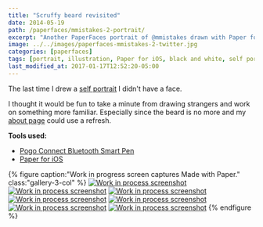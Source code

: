 ```yaml
---
title: "Scruffy beard revisited"
date: 2014-05-19
path: /paperfaces/mmistakes-2-portrait/
excerpt: "Another PaperFaces portrait of @mmistakes drawn with Paper for iOS on an iPad."
image: ../../images/paperfaces-mmistakes-2-twitter.jpg
categories: [paperfaces]
tags: [portrait, illustration, Paper for iOS, black and white, self portrait]
last_modified_at: 2017-01-17T12:52:20-05:00
---
```


The last time I drew a [self portrait](/paperfaces/michael-rose-beard-portrait/) I didn't have a face.

I thought it would be fun to take a minute from drawing strangers and work on something more familiar. Especially since the beard is no more and my [about page](/about/) could use a refresh.

**Tools used:**

- [Pogo Connect Bluetooth Smart Pen](https://www.amazon.com/gp/product/B009K448L4/ref=as_li_ss_tl?ie=UTF8&camp=1789&creative=390957&creativeASIN=B009K448L4&linkCode=as2&tag=mademist-20)
- [Paper for iOS](https://paper.bywetransfer.com/)

{% figure caption:"Work in progress screen captures Made with Paper." class:"gallery-3-col" %}
[![Work in process screenshot](../../images/paperfaces-mmistakes-2-process-1-600.jpg)](../../images/paperfaces-mmistakes-2-process-1-lg.jpg) [![Work in process screenshot](../../images/paperfaces-mmistakes-2-process-2-600.jpg)](../../images/paperfaces-mmistakes-2-process-2-lg.jpg) [![Work in process screenshot](../../images/paperfaces-mmistakes-2-process-3-600.jpg)](../../images/paperfaces-mmistakes-2-process-3-lg.jpg) [![Work in process screenshot](../../images/paperfaces-mmistakes-2-process-4-600.jpg)](../../images/paperfaces-mmistakes-2-process-4-lg.jpg) [![Work in process screenshot](../../images/paperfaces-mmistakes-2-process-5-600.jpg)](../../images/paperfaces-mmistakes-2-process-5-lg.jpg) [![Work in process screenshot](../../images/paperfaces-mmistakes-2-process-6-600.jpg)](../../images/paperfaces-mmistakes-2-process-6-lg.jpg) [![Work in process screenshot](../../images/paperfaces-mmistakes-2-process-7-600.jpg)](../../images/paperfaces-mmistakes-2-process-7-lg.jpg)
{% endfigure %}
